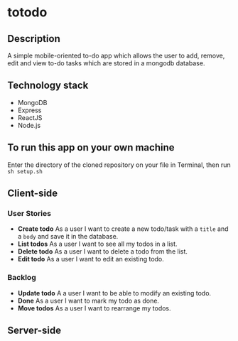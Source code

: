 # totodo

## Description
A simple mobile-oriented to-do app which allows the user to add, remove, edit and view to-do tasks which are stored in a mongodb database.

## Technology stack
- MongoDB
- Express
- ReactJS
- Node.js

## To run this app on your own machine
Enter the directory of the cloned repository on your file in Terminal, then run `sh setup.sh`

## Client-side

### User Stories
- **Create todo** As a user I want to create a new todo/task with a `title` and a `body` and save it in the database.
- **List todos** As a user I want to see all my todos in a list.
- **Delete todo** As a user I want to delete a todo from the list.
- **Edit todo** As a user I want to edit an existing todo.

### Backlog
- **Update todo** A a user I want to be able to modify an existing todo.
- **Done** As a user I want to mark my todo as done.
- **Move todos** As a user I want to rearrange my todos.

## Server-side
